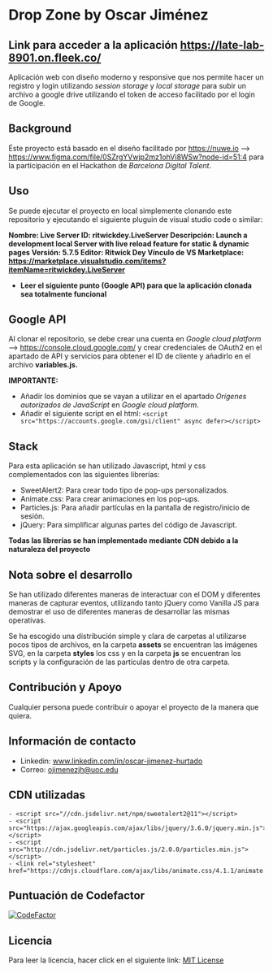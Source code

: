 # Drop Zone by Oscar Jiménez
## Link para acceder a la aplicación https://late-lab-8901.on.fleek.co/

Aplicación web con diseño moderno y responsive que nos permite hacer un registro y login utilizando *session storage* y *local storage* para subir un archivo a google drive utilizando el token de acceso facilitado por el login de Google.

## Background
Éste proyecto está basado en el diseño facilitado por https://nuwe.io --> https://www.figma.com/file/0SZrgYVwjp2mz1ohVi8WSw?node-id=51:4 para la participación en el Hackathon de *Barcelona Digital Talent*.

## Uso
Se puede ejecutar el proyecto en local simplemente clonando este repositorio y ejecutando el siguiente pluguin de visual studio code o similar:  

**Nombre: Live Server
ID: ritwickdey.LiveServer
Descripción: Launch a development local Server with live reload feature for static & dynamic pages
Versión: 5.7.5
Editor: Ritwick Dey
Vínculo de VS Marketplace: https://marketplace.visualstudio.com/items?itemName=ritwickdey.LiveServer**
- **Leer el siguiente punto (Google API) para que la aplicación clonada sea totalmente funcional**

## Google API
Al clonar el repositorio, se debe crear una cuenta en *Google cloud platform* --> https://console.cloud.google.com/ y crear credenciales de OAuth2 en el apartado de API y servicios para obtener el ID de cliente y añadirlo en el archivo **variables.js.**

**IMPORTANTE:**
- Añadir los dominios que se vayan a utilizar en el apartado *Orígenes autorizados de JavaScript* en *Google cloud platform*. 
- Añadir el siguiente script en el html: `<script src="https://accounts.google.com/gsi/client" async defer></script>`

## Stack
Para esta aplicación se han utilizado Javascript, html y css complementados con las siguientes librerías:
- SweetAlert2: Para crear todo tipo de pop-ups personalizados.
- Animate.css: Para crear animaciones en los pop-ups.
- Particles.js: Para añadir partículas en la pantalla de registro/inicio de sesión.
- jQuery: Para simplificar algunas partes del código de Javascript.

**Todas las librerías se han implementado mediante CDN debido a la naturaleza del proyecto**

## Nota sobre el desarrollo
Se han utilizado diferentes maneras de interactuar con el DOM y diferentes maneras de capturar eventos, utilizando tanto jQuery como Vanilla JS para demostrar el uso de diferentes maneras de desarrollar las mismas operativas.

Se ha escogido una distribución simple y clara de carpetas al utilizarse pocos tipos de archivos, en la carpeta **assets** se encuentran las imágenes SVG, en la carpeta **styles** los css y en la carpeta **js** se encuentran los scripts y la configuración de las partículas dentro de otra carpeta.

## Contribución y Apoyo
Cualquier persona puede contribuir o apoyar el proyecto de la manera que quiera.

## Información de contacto
- Linkedin: www.linkedin.com/in/oscar-jimenez-hurtado
- Correo: <ojimenezjh@uoc.edu>

## CDN utilizadas
```
- <script src="//cdn.jsdelivr.net/npm/sweetalert2@11"></script>
- <script src="https://ajax.googleapis.com/ajax/libs/jquery/3.6.0/jquery.min.js"></script>
- <script src="http://cdn.jsdelivr.net/particles.js/2.0.0/particles.min.js"></script>
- <link rel="stylesheet" href="https://cdnjs.cloudflare.com/ajax/libs/animate.css/4.1.1/animate.min.css"/>
```
## Puntuación de Codefactor
[![CodeFactor](https://www.codefactor.io/repository/github/ojimenezjh/hackaton-creu-roja-dropzone/badge/main)](https://www.codefactor.io/repository/github/ojimenezjh/hackaton-creu-roja-dropzone/overview/main)

## Licencia
Para leer la licencia, hacer click en el siguiente link:
[MIT License](https://github.com/ojimenezjh/Hackaton-Creu-Roja-DropZone/blob/main/LICENSE)

